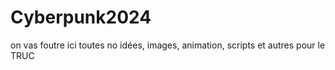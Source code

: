# Cyberpunk2024

on vas foutre ici toutes no idées, images, animation, scripts et autres pour le TRUC
